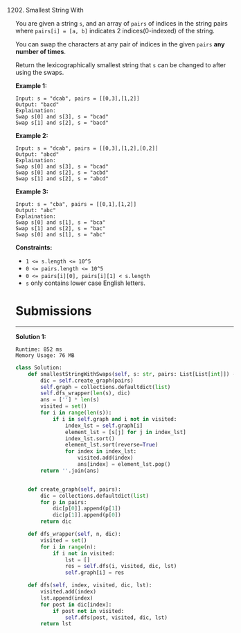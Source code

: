 1202. Smallest String With

You are given a string `s`, and an array of `pairs` of indices in the string pairs where `pairs[i] = [a, b]` indicates 2 indices(0-indexed) of the string.

You can swap the characters at any pair of indices in the given `pairs` **any number of times**.

Return the lexicographically smallest string that `s` can be changed to after using the swaps.

 

**Example 1:**
```
Input: s = "dcab", pairs = [[0,3],[1,2]]
Output: "bacd"
Explaination: 
Swap s[0] and s[3], s = "bcad"
Swap s[1] and s[2], s = "bacd"
```

**Example 2:**
```
Input: s = "dcab", pairs = [[0,3],[1,2],[0,2]]
Output: "abcd"
Explaination: 
Swap s[0] and s[3], s = "bcad"
Swap s[0] and s[2], s = "acbd"
Swap s[1] and s[2], s = "abcd"
```

**Example 3:**
```
Input: s = "cba", pairs = [[0,1],[1,2]]
Output: "abc"
Explaination: 
Swap s[0] and s[1], s = "bca"
Swap s[1] and s[2], s = "bac"
Swap s[0] and s[1], s = "abc"
```

**Constraints:**

* `1 <= s.length <= 10^5`
* `0 <= pairs.length <= 10^5`
* `0 <= pairs[i][0], pairs[i][1] < s.length`
* `s` only contains lower case English letters.

# Submissions
---
**Solution 1:**
```
Runtime: 852 ms
Memory Usage: 76 MB
```
```python
class Solution:
    def smallestStringWithSwaps(self, s: str, pairs: List[List[int]]) -> str:
        dic = self.create_graph(pairs)
        self.graph = collections.defaultdict(list)
        self.dfs_wrapper(len(s), dic)
        ans = [''] * len(s)
        visited = set()
        for i in range(len(s)):
            if i in self.graph and i not in visited:
                index_lst = self.graph[i]
                element_lst = [s[j] for j in index_lst]
                index_lst.sort()
                element_lst.sort(reverse=True)
                for index in index_lst:
                    visited.add(index)
                    ans[index] = element_lst.pop()
        return ''.join(ans)


    def create_graph(self, pairs):
        dic = collections.defaultdict(list)
        for p in pairs:
            dic[p[0]].append(p[1])
            dic[p[1]].append(p[0])
        return dic

    def dfs_wrapper(self, n, dic):
        visited = set()
        for i in range(n):
            if i not in visited:
                lst = []
                res = self.dfs(i, visited, dic, lst)
                self.graph[i] = res

    def dfs(self, index, visited, dic, lst):
        visited.add(index)
        lst.append(index)
        for post in dic[index]:
            if post not in visited:
                self.dfs(post, visited, dic, lst)
        return lst
```